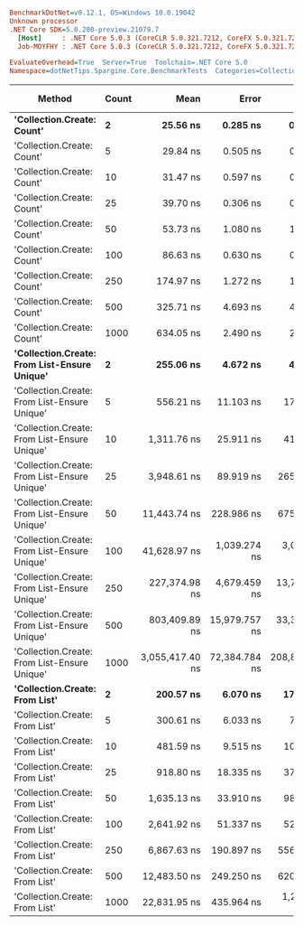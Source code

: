 ``` ini

BenchmarkDotNet=v0.12.1, OS=Windows 10.0.19042
Unknown processor
.NET Core SDK=5.0.200-preview.21079.7
  [Host]     : .NET Core 5.0.3 (CoreCLR 5.0.321.7212, CoreFX 5.0.321.7212), X64 RyuJIT
  Job-MOYFHY : .NET Core 5.0.3 (CoreCLR 5.0.321.7212, CoreFX 5.0.321.7212), X64 RyuJIT

EvaluateOverhead=True  Server=True  Toolchain=.NET Core 5.0  
Namespace=dotNetTips.Spargine.Core.BenchmarkTests  Categories=Collection Class  

```
|                                       Method | Count |            Mean |         Error |         StdDev |        StdErr |          Median |             Min |              Q1 |              Q3 |             Max |         Op/s | CI99.9% Margin | Iterations | Kurtosis | MValue | Skewness | Rank | LogicalGroup | Baseline |  Gen 0 |  Gen 1 | Gen 2 | Allocated | Code Size |
|--------------------------------------------- |------ |----------------:|--------------:|---------------:|--------------:|----------------:|----------------:|----------------:|----------------:|----------------:|-------------:|---------------:|-----------:|---------:|-------:|---------:|-----:|------------- |--------- |-------:|-------:|------:|----------:|----------:|
|                   **&#39;Collection.Create: Count&#39;** |     **2** |        **25.56 ns** |      **0.285 ns** |       **0.253 ns** |      **0.068 ns** |        **25.53 ns** |        **25.21 ns** |        **25.43 ns** |        **25.69 ns** |        **26.15 ns** | **39,119,477.8** |      **0.2854 ns** |      **14.00** |    **2.724** |  **2.000** |   **0.6462** |    **1** |            ***** |       **No** | **0.0078** |      **-** |     **-** |      **72 B** |     **150 B** |
|                   &#39;Collection.Create: Count&#39; |     5 |        29.84 ns |      0.505 ns |       0.422 ns |      0.117 ns |        29.89 ns |        29.22 ns |        29.44 ns |        29.98 ns |        30.71 ns | 33,511,534.1 |      0.5049 ns |      13.00 |    2.278 |  2.000 |   0.1987 |    2 |            * |       No | 0.0105 |      - |     - |      96 B |     150 B |
|                   &#39;Collection.Create: Count&#39; |    10 |        31.47 ns |      0.597 ns |       0.755 ns |      0.158 ns |        31.38 ns |        30.30 ns |        30.94 ns |        31.85 ns |        33.41 ns | 31,778,725.1 |      0.5974 ns |      23.00 |    2.937 |  2.000 |   0.6741 |    3 |            * |       No | 0.0147 |      - |     - |     136 B |     150 B |
|                   &#39;Collection.Create: Count&#39; |    25 |        39.70 ns |      0.306 ns |       0.287 ns |      0.074 ns |        39.76 ns |        38.96 ns |        39.59 ns |        39.86 ns |        40.03 ns | 25,186,094.4 |      0.3064 ns |      15.00 |    3.698 |  2.000 |  -1.1297 |    4 |            * |       No | 0.0278 |      - |     - |     256 B |     150 B |
|                   &#39;Collection.Create: Count&#39; |    50 |        53.73 ns |      1.080 ns |       1.682 ns |      0.297 ns |        53.98 ns |        47.56 ns |        53.22 ns |        54.79 ns |        56.13 ns | 18,612,526.5 |      1.0800 ns |      32.00 |    7.581 |  2.000 |  -1.9452 |    5 |            * |       No | 0.0496 |      - |     - |     456 B |     150 B |
|                   &#39;Collection.Create: Count&#39; |   100 |        86.63 ns |      0.630 ns |       0.589 ns |      0.152 ns |        86.48 ns |        85.77 ns |        86.11 ns |        87.06 ns |        87.60 ns | 11,543,352.1 |      0.6298 ns |      15.00 |    1.465 |  2.000 |   0.0769 |    6 |            * |       No | 0.0931 | 0.0001 |     - |     856 B |     150 B |
|                   &#39;Collection.Create: Count&#39; |   250 |       174.97 ns |      1.272 ns |       1.127 ns |      0.301 ns |       175.23 ns |       173.33 ns |       174.19 ns |       175.56 ns |       177.13 ns |  5,715,178.4 |      1.2718 ns |      14.00 |    1.977 |  2.000 |   0.0069 |    7 |            * |       No | 0.2241 | 0.0002 |     - |    2056 B |     150 B |
|                   &#39;Collection.Create: Count&#39; |   500 |       325.71 ns |      4.693 ns |       4.389 ns |      1.133 ns |       325.40 ns |       320.70 ns |       321.91 ns |       328.59 ns |       335.62 ns |  3,070,202.9 |      4.6925 ns |      15.00 |    2.360 |  2.000 |   0.6392 |   11 |            * |       No | 0.4411 |      - |     - |    4056 B |     150 B |
|                   &#39;Collection.Create: Count&#39; |  1000 |       634.05 ns |      2.490 ns |       2.329 ns |      0.601 ns |       633.52 ns |       630.73 ns |       632.35 ns |       635.71 ns |       638.09 ns |  1,577,164.9 |      2.4901 ns |      15.00 |    1.630 |  2.000 |   0.2424 |   14 |            * |       No | 0.8793 |      - |     - |    8056 B |     150 B |
| **&#39;Collection.Create: From List-Ensure Unique&#39;** |     **2** |       **255.06 ns** |      **4.672 ns** |       **4.142 ns** |      **1.107 ns** |       **255.97 ns** |       **249.12 ns** |       **252.02 ns** |       **257.50 ns** |       **262.63 ns** |  **3,920,700.0** |      **4.6723 ns** |      **14.00** |    **1.715** |  **2.000** |   **0.0607** |    **9** |            ***** |       **No** | **0.0172** |      **-** |     **-** |     **160 B** |     **749 B** |
| &#39;Collection.Create: From List-Ensure Unique&#39; |     5 |       556.21 ns |     11.103 ns |      17.611 ns |      3.066 ns |       558.36 ns |       511.83 ns |       545.59 ns |       570.33 ns |       582.60 ns |  1,797,876.2 |     11.1032 ns |      33.00 |    2.560 |  2.000 |  -0.4852 |   13 |            * |       No | 0.0267 |      - |     - |     248 B |     749 B |
| &#39;Collection.Create: From List-Ensure Unique&#39; |    10 |     1,311.76 ns |     25.911 ns |      41.842 ns |      7.176 ns |     1,310.87 ns |     1,200.21 ns |     1,279.58 ns |     1,334.92 ns |     1,407.93 ns |    762,335.2 |     25.9112 ns |      34.00 |    3.363 |  2.133 |  -0.1205 |   16 |            * |       No | 0.0420 |      - |     - |     400 B |     749 B |
| &#39;Collection.Create: From List-Ensure Unique&#39; |    25 |     3,948.61 ns |     89.919 ns |     265.128 ns |     26.513 ns |     3,934.74 ns |     3,416.19 ns |     3,760.02 ns |     4,155.88 ns |     4,501.45 ns |    253,253.7 |     89.9191 ns |     100.00 |    2.200 |  3.231 |   0.1464 |   19 |            * |       No | 0.0687 |      - |     - |     680 B |     749 B |
| &#39;Collection.Create: From List-Ensure Unique&#39; |    50 |    11,443.74 ns |    228.986 ns |     675.171 ns |     67.517 ns |    11,384.31 ns |    10,109.01 ns |    11,029.64 ns |    11,843.79 ns |    13,033.31 ns |     87,384.1 |    228.9863 ns |     100.00 |    2.780 |  2.333 |   0.2882 |   21 |            * |       No | 0.1221 |      - |     - |    1216 B |     749 B |
| &#39;Collection.Create: From List-Ensure Unique&#39; |   100 |    41,628.97 ns |  1,039.274 ns |   3,064.324 ns |    306.432 ns |    41,065.41 ns |    34,440.38 ns |    39,514.22 ns |    44,344.56 ns |    47,624.96 ns |     24,021.7 |  1,039.2743 ns |     100.00 |    2.203 |  3.286 |   0.0213 |   24 |            * |       No | 0.1831 |      - |     - |    2264 B |     749 B |
| &#39;Collection.Create: From List-Ensure Unique&#39; |   250 |   227,374.98 ns |  4,679.459 ns |  13,797.491 ns |  1,379.749 ns |   227,129.61 ns |   196,671.02 ns |   217,350.49 ns |   237,276.95 ns |   262,067.41 ns |      4,398.0 |  4,679.4592 ns |     100.00 |    2.404 |  2.000 |   0.0992 |   25 |            * |       No | 0.4883 |      - |     - |    4336 B |     749 B |
| &#39;Collection.Create: From List-Ensure Unique&#39; |   500 |   803,409.89 ns | 15,979.757 ns |  33,355.703 ns |  4,581.758 ns |   807,018.07 ns |   719,682.81 ns |   779,621.48 ns |   823,242.29 ns |   860,465.23 ns |      1,244.7 | 15,979.7566 ns |      53.00 |    2.705 |  2.190 |  -0.4832 |   26 |            * |       No |      - |      - |     - |    8456 B |     749 B |
| &#39;Collection.Create: From List-Ensure Unique&#39; |  1000 | 3,055,417.40 ns | 72,384.784 ns | 208,846.653 ns | 21,315.322 ns | 3,007,672.85 ns | 2,746,909.38 ns | 2,915,623.34 ns | 3,168,402.83 ns | 3,557,866.02 ns |        327.3 | 72,384.7843 ns |      96.00 |    3.105 |  2.444 |   0.9443 |   27 |            * |       No |      - |      - |     - |   16672 B |     749 B |
|               **&#39;Collection.Create: From List&#39;** |     **2** |       **200.57 ns** |      **6.070 ns** |      **17.513 ns** |      **1.787 ns** |       **198.73 ns** |       **170.37 ns** |       **188.71 ns** |       **210.82 ns** |       **246.66 ns** |  **4,985,861.7** |      **6.0699 ns** |      **96.00** |    **2.866** |  **2.000** |   **0.5871** |    **8** |            ***** |       **No** | **0.0174** |      **-** |     **-** |     **160 B** |     **746 B** |
|               &#39;Collection.Create: From List&#39; |     5 |       300.61 ns |      6.033 ns |       7.844 ns |      1.601 ns |       299.70 ns |       279.48 ns |       296.53 ns |       304.35 ns |       315.85 ns |  3,326,559.5 |      6.0327 ns |      24.00 |    3.604 |  2.000 |  -0.2271 |   10 |            * |       No | 0.0267 |      - |     - |     248 B |     746 B |
|               &#39;Collection.Create: From List&#39; |    10 |       481.59 ns |      9.515 ns |      10.576 ns |      2.426 ns |       482.20 ns |       466.70 ns |       472.11 ns |       491.20 ns |       499.46 ns |  2,076,456.8 |      9.5149 ns |      19.00 |    1.596 |  2.000 |   0.0872 |   12 |            * |       No | 0.0429 |      - |     - |     400 B |     746 B |
|               &#39;Collection.Create: From List&#39; |    25 |       918.80 ns |     18.335 ns |      37.453 ns |      5.245 ns |       910.10 ns |       860.82 ns |       894.45 ns |       928.30 ns |     1,014.61 ns |  1,088,372.6 |     18.3349 ns |      51.00 |    3.300 |  2.000 |   1.0424 |   15 |            * |       No | 0.0744 |      - |     - |     680 B |     746 B |
|               &#39;Collection.Create: From List&#39; |    50 |     1,635.13 ns |     33.910 ns |      98.916 ns |      9.992 ns |     1,593.41 ns |     1,481.87 ns |     1,557.03 ns |     1,706.40 ns |     1,916.32 ns |    611,573.0 |     33.9097 ns |      98.00 |    2.769 |  2.439 |   0.7998 |   17 |            * |       No | 0.1335 |      - |     - |    1216 B |     746 B |
|               &#39;Collection.Create: From List&#39; |   100 |     2,641.92 ns |     51.337 ns |      52.720 ns |     12.786 ns |     2,638.51 ns |     2,533.77 ns |     2,604.25 ns |     2,687.64 ns |     2,730.17 ns |    378,512.9 |     51.3372 ns |      17.00 |    2.069 |  2.000 |  -0.2779 |   18 |            * |       No | 0.2480 |      - |     - |    2264 B |     746 B |
|               &#39;Collection.Create: From List&#39; |   250 |     6,867.63 ns |    190.897 ns |     556.856 ns |     56.251 ns |     6,648.89 ns |     5,959.25 ns |     6,488.07 ns |     7,275.64 ns |     8,520.83 ns |    145,610.6 |    190.8971 ns |      98.00 |    2.886 |  2.462 |   0.8992 |   20 |            * |       No | 0.4654 |      - |     - |    4336 B |     746 B |
|               &#39;Collection.Create: From List&#39; |   500 |    12,483.50 ns |    249.250 ns |     620.719 ns |     72.650 ns |    12,540.54 ns |    11,231.44 ns |    12,081.15 ns |    12,892.57 ns |    13,904.98 ns |     80,105.7 |    249.2499 ns |      73.00 |    2.441 |  2.348 |  -0.1216 |   22 |            * |       No | 0.9155 |      - |     - |    8456 B |     746 B |
|               &#39;Collection.Create: From List&#39; |  1000 |    22,831.95 ns |    435.964 ns |   1,236.757 ns |    128.246 ns |    22,668.90 ns |    20,822.05 ns |    21,867.45 ns |    23,834.13 ns |    26,675.66 ns |     43,798.3 |    435.9639 ns |      93.00 |    2.837 |  2.583 |   0.5824 |   23 |            * |       No | 1.7700 |      - |     - |   16672 B |     746 B |
